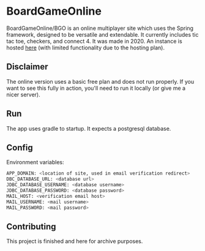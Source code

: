 # BoardGameOnline

BoardGameOnline/BGO is an online multiplayer site which uses the Spring framework, designed to be versatile and extendable. It currently includes tic tac toe, checkers, and connect 4. It was made in 2020. An instance is hosted [here](https://bgo-games.uc.r.appspot.com/) (with limited functionality due to the hosting plan).

## Disclaimer

The online version uses a basic free plan and does not run properly. If you want to see this fully in action, you'll need to run it locally (or give me a nicer server).

## Run

The app uses gradle to startup. It expects a postgresql database.

## Config
Environment variables:

```bash
APP_DOMAIN: <location of site, used in email verification redirect>
DBC_DATABASE_URL: <database url>
JDBC_DATABASE_USERNAME: <database username>
JDBC_DATABASE_PASSWORD: <database password>
MAIL_HOST: <verification email host>
MAIL_USERNAME: <mail username>
MAIL_PASSWORD: <mail password>
```

## Contributing
This project is finished and here for archive purposes.

